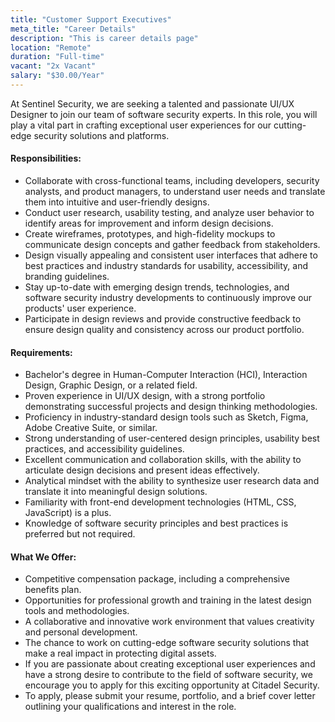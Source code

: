 ```yaml
---
title: "Customer Support Executives"
meta_title: "Career Details"
description: "This is career details page"
location: "Remote"
duration: "Full-time"
vacant: "2x Vacant"
salary: "$30.00/Year"
---
```


At Sentinel Security, we are seeking a talented and passionate UI/UX Designer to join our team of software security experts. In this role, you will play a vital part in crafting exceptional user experiences for our cutting-edge security solutions and platforms.

#### Responsibilities:

- Collaborate with cross-functional teams, including developers, security analysts, and product managers, to understand user needs and translate them into intuitive and user-friendly designs.
- Conduct user research, usability testing, and analyze user behavior to identify areas for improvement and inform design decisions.
- Create wireframes, prototypes, and high-fidelity mockups to communicate design concepts and gather feedback from stakeholders.
- Design visually appealing and consistent user interfaces that adhere to best practices and industry standards for usability, accessibility, and branding guidelines.
- Stay up-to-date with emerging design trends, technologies, and software security industry developments to continuously improve our products' user experience.
- Participate in design reviews and provide constructive feedback to ensure design quality and consistency across our product portfolio.

#### Requirements:

- Bachelor's degree in Human-Computer Interaction (HCI), Interaction Design, Graphic Design, or a related field.
- Proven experience in UI/UX design, with a strong portfolio demonstrating successful projects and design thinking methodologies.
- Proficiency in industry-standard design tools such as Sketch, Figma, Adobe Creative Suite, or similar.
- Strong understanding of user-centered design principles, usability best practices, and accessibility guidelines.
- Excellent communication and collaboration skills, with the ability to articulate design decisions and present ideas effectively.
- Analytical mindset with the ability to synthesize user research data and translate it into meaningful design solutions.
- Familiarity with front-end development technologies (HTML, CSS, JavaScript) is a plus.
- Knowledge of software security principles and best practices is preferred but not required.

#### What We Offer:

- Competitive compensation package, including a comprehensive benefits plan.
- Opportunities for professional growth and training in the latest design tools and methodologies.
- A collaborative and innovative work environment that values creativity and personal development.
- The chance to work on cutting-edge software security solutions that make a real impact in protecting digital assets.
- If you are passionate about creating exceptional user experiences and have a strong desire to contribute to the field of software security, we encourage you to apply for this exciting opportunity at Citadel Security.
- To apply, please submit your resume, portfolio, and a brief cover letter outlining your qualifications and interest in the role.
